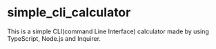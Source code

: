 ﻿# simple_cli_calculator
This is a simple CLI(command Line Interface) calculator made by using TypeScript, Node.js and Inquirer.
